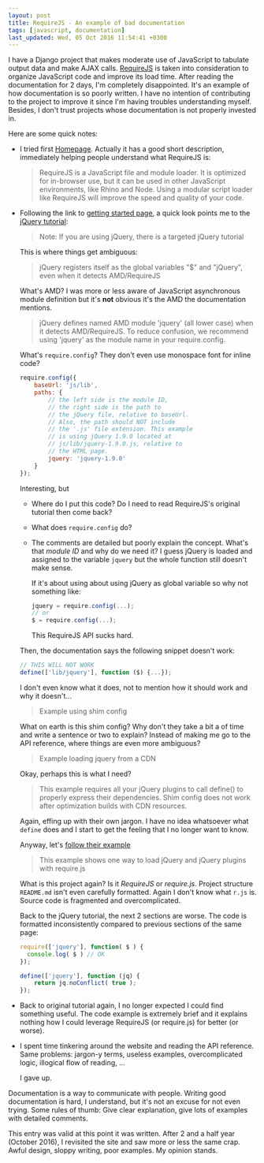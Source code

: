 ```yaml
---
layout: post
title: RequireJS - An example of bad documentation
tags: [javascript, documentation]
last_updated: Wed, 05 Oct 2016 11:54:41 +0300
---
```


I have a Django project that makes moderate use of JavaScript to tabulate
output data and make AJAX calls.  [RequireJS](http://requirejs.org) is taken
into consideration to organize JavaScript code and improve its load time.
After reading the documentation for 2 days, I'm completely disappointed.  It's
an example of how documentation is so poorly written.  I have no intention of
contributing to the project to improve it since I'm having troubles
understanding myself.  Besides, I don't trust projects whose documentation is
not properly invested in.

Here are some quick notes:

* I tried first [Homepage](http://requirejs.org/).  Actually it has a good
  short description, immediately helping people understand what RequireJS is:

  > RequireJS is a JavaScript file and module loader. It is optimized for
  > in-browser use, but it can be used in other JavaScript environments, like
  > Rhino and Node. Using a modular script loader like RequireJS will improve
  > the speed and quality of your code.

* Following the link
  to [getting started page](http://requirejs.org/docs/start.html), a quick
  look points me to
  the [jQuery tutorial](http://requirejs.org/docs/jquery.html):

  > Note: If you are using jQuery, there is a targeted jQuery tutorial

  This is where things get ambiguous:

  > jQuery registers itself as the global variables "$" and "jQuery", even
  > when it detects AMD/RequireJS

  What's AMD?  I was more or less aware of JavaScript asynchronous module
  definition but it's **not** obvious it's the AMD the documentation
  mentions.

  > jQuery defines named AMD module 'jquery' (all lower case) when it detects
  > AMD/RequireJS. To reduce confusion, we recommend using 'jquery' as the
  > module name in your require.config.

  What's `require.config`?  They don't even use monospace font for inline
  code?

  ```javascript
  require.config({
      baseUrl: 'js/lib',
      paths: {
          // the left side is the module ID,
          // the right side is the path to
          // the jQuery file, relative to baseUrl.
          // Also, the path should NOT include
          // the '.js' file extension. This example
          // is using jQuery 1.9.0 located at
          // js/lib/jquery-1.9.0.js, relative to
          // the HTML page.
          jquery: 'jquery-1.9.0'
      }
  });
  ```

  Interesting, but

  * Where do I put this code?  Do I need to read RequireJS's original tutorial
    then come back?

  * What does `require.config` do?

  * The comments are detailed but poorly explain the concept.  What's that
    *module ID* and why do we need it?  I guess jQuery is loaded and assigned
    to the variable `jquery` but the whole function still doesn't make sense.

    If it's about using about using jQuery as global variable so why not
    something like:

    ```javascript
    jquery = require.config(...);
    // or
    $ = require.config(...);
    ```

    This RequireJS API sucks hard.

  Then, the documentation says the following snippet doesn't work:

  ```javascript
  // THIS WILL NOT WORK
  define(['lib/jquery'], function ($) {...});
  ```

  I don't even know what it does, not to mention how it should work and why it
  doesn't...

  > Example using shim config

  What on earth is this shim config?  Why don't they take a bit a of time and
  write a sentence or two to explain?  Instead of making me go to the API
  reference, where things are even more ambiguous?

  > Example loading jquery from a CDN

  Okay, perhaps this is what I need?

  > This example requires all your jQuery plugins to call define() to properly
  > express their dependencies. Shim config does not work after optimization
  > builds with CDN resources.

  Again, effing up with their own jargon.  I have no idea whatsoever what
  `define` does and I start to get the feeling that I no longer want to know.

  Anyway,
  let's
  [follow their example](https://github.com/requirejs/example-jquery-cdn)

  > This example shows one way to load jQuery and jQuery plugins with
  > require.js

  What is this project again?  Is it *RequireJS* or *require.js*.  Project
  structure `README.md` isn't even carefully formatted.  Again I don't know
  what `r.js` is.  Source code is fragmented and overcomplicated.

  Back to the jQuery tutorial, the next 2 sections are worse.  The code is
  formatted inconsistently compared to previous sections of the same page:

  ```javascript
  require(['jquery'], function( $ ) {
    console.log( $ ) // OK
  });
  ```

  ```javascript
  define(['jquery'], function (jq) {
      return jq.noConflict( true );
  });
  ```

* Back to original tutorial again, I no longer expected I could find something
  useful.  The code example is extremely brief and it explains nothing how I
  could leverage RequireJS (or require.js) for better (or worse).

* I spent time tinkering around the website and reading the API reference.
  Same problems: jargon-y terms, useless examples, overcomplicated logic,
  illogical flow of reading, ...

  I gave up.

Documentation is a way to communicate with people.  Writing good documentation
is hard, I understand, but it's not an excuse for not even trying.  Some rules
of thumb: Give clear explanation, give lots of examples with detailed
comments.

This entry was valid at this point it was written.  After 2 and a half year
(October 2016), I revisited the site and saw more or less the same crap.
Awful design, sloppy writing, poor examples.  My opinion stands.
